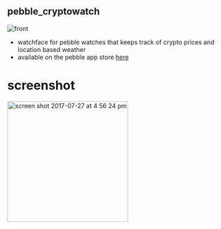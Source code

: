 ## pebble_cryptowatch
![front](https://user-images.githubusercontent.com/955730/28697424-af595ad2-72f0-11e7-9a40-4974efa740e5.jpg)

* watchface for pebble watches that keeps track of crypto prices and location based weather
* available on the pebble app store [here](https://apps.getpebble.com/applications/597a7e9b461a8dd0c0000584)

# screenshot
<img width="275" alt="screen shot 2017-07-27 at 4 56 24 pm" src="https://user-images.githubusercontent.com/955730/28696765-91477af0-72ec-11e7-9505-98439799871d.png">
